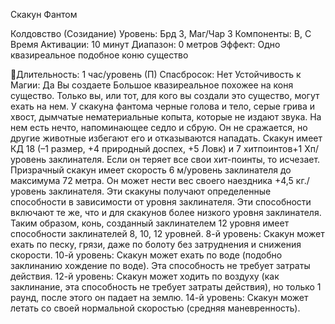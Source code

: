 
Скакун Фантом

Колдовство (Созидание)
Уровень: Брд 3, Маг/Чар 3
Компоненты: В, С
Время Активации: 10 минут
Диапазон: 0 метров
Эффект: Одно квазиреальное подобное
коню существо

Длительность: 1 час/уровень (П)
Спасбросок: Нет
Устойчивость к Магии: Да
Вы создаете Большое квазиреальное
похожее на коня существо. Только вы,
или тот, для кого вы создали это существо, могут ехать на нем. У скакуна
фантома черные голова и тело, серые
грива и хвост, дымчатые нематериальные копыта, которые не издают звука.
На нем есть нечто, напоминающее седло и сбрую. Он не сражается, но другие
животные избегают его и отказываются
нападать.
Скакун имеет КД 18 (–1 размер, +4
природный доспех, +5 Ловк) и 7 хитпоинтов+1 Хп/уровень заклинателя.
Если он теряет все свои хит-поинты,
то исчезает. Призрачный скакун имеет
скорость 6 м/уровень заклинателя до
максимума 72 метра. Он может нести
вес своего наездника +4,5 кг./уровень
заклинателя.
Эти скакуны получают определенные способности в зависимости от
уровня заклинателя. Эти способности
включают те же, что и для скакунов более низкого уровня заклинателя. Таким
образом, конь, созданный заклинателем
12 уровня имеет способности заклинателей 8, 10, 12 уровней.
8-й уровень: Скакун может ехать по
песку, грязи, даже по болоту без затруднения и снижения скорости.
10-й уровень: Скакун может ехать по
воде (подобно заклинанию хождение
по воде). Эта способность не требует
затраты действия.
12-й уровень: Скакун может ходить
по воздуху (как заклинание, эта способность не требует затраты действия), но
только 1 раунд, после этого он падает
на землю.
14-й уровень: Скакун может летать со
своей нормальной скоростью (средняя
маневренность).